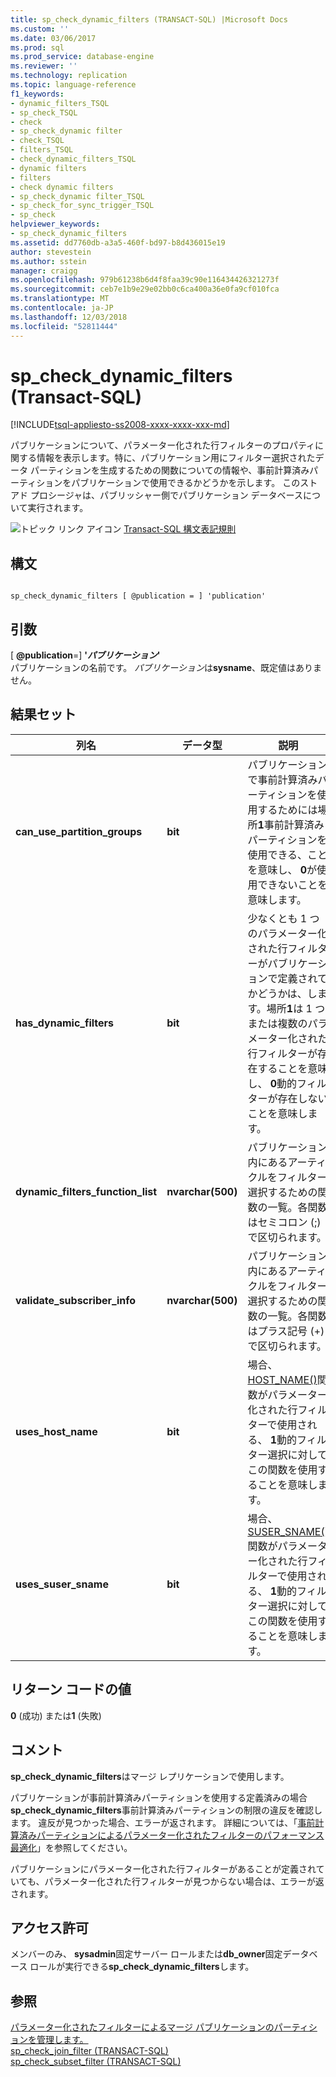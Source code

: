 ```yaml
---
title: sp_check_dynamic_filters (TRANSACT-SQL) |Microsoft Docs
ms.custom: ''
ms.date: 03/06/2017
ms.prod: sql
ms.prod_service: database-engine
ms.reviewer: ''
ms.technology: replication
ms.topic: language-reference
f1_keywords:
- dynamic_filters_TSQL
- sp_check_TSQL
- check
- sp_check_dynamic filter
- check_TSQL
- filters_TSQL
- check_dynamic_filters_TSQL
- dynamic filters
- filters
- check dynamic filters
- sp_check_dynamic filter_TSQL
- sp_check_for_sync_trigger_TSQL
- sp_check
helpviewer_keywords:
- sp_check_dynamic_filters
ms.assetid: dd7760db-a3a5-460f-bd97-b8d436015e19
author: stevestein
ms.author: sstein
manager: craigg
ms.openlocfilehash: 979b61238b6d4f8faa39c90e116434426321273f
ms.sourcegitcommit: ceb7e1b9e29e02bb0c6ca400a36e0fa9cf010fca
ms.translationtype: MT
ms.contentlocale: ja-JP
ms.lasthandoff: 12/03/2018
ms.locfileid: "52811444"
---
```

# <a name="spcheckdynamicfilters-transact-sql"></a>sp_check_dynamic_filters (Transact-SQL)
[!INCLUDE[tsql-appliesto-ss2008-xxxx-xxxx-xxx-md](../../includes/tsql-appliesto-ss2008-xxxx-xxxx-xxx-md.md)]

  パブリケーションについて、パラメーター化された行フィルターのプロパティに関する情報を表示します。特に、パブリケーション用にフィルター選択されたデータ パーティションを生成するための関数についての情報や、事前計算済みパーティションをパブリケーションで使用できるかどうかを示します。 このストアド プロシージャは、パブリッシャー側でパブリケーション データベースについて実行されます。  
  
 ![トピック リンク アイコン](../../database-engine/configure-windows/media/topic-link.gif "トピック リンク アイコン") [Transact-SQL 構文表記規則](../../t-sql/language-elements/transact-sql-syntax-conventions-transact-sql.md)  
  
## <a name="syntax"></a>構文  
  
```  
  
sp_check_dynamic_filters [ @publication = ] 'publication'  
```  
  
## <a name="arguments"></a>引数  
 [ **@publication**=] **'***パブリケーション***'**  
 パブリケーションの名前です。 *パブリケーション*は**sysname**、既定値はありません。  
  
## <a name="result-sets"></a>結果セット  
  
|列名|データ型|説明|  
|-----------------|---------------|-----------------|  
|**can_use_partition_groups**|**bit**|パブリケーションで事前計算済みパーティションを使用するためには場所**1**事前計算済みパーティションを使用できる、ことを意味し、 **0**が使用できないことを意味します。|  
|**has_dynamic_filters**|**bit**|少なくとも 1 つのパラメーター化された行フィルターがパブリケーションで定義されてかどうかは、します。場所**1**は 1 つまたは複数のパラメーター化された行フィルターが存在することを意味し、 **0**動的フィルターが存在しないことを意味します。|  
|**dynamic_filters_function_list**|**nvarchar(500)**|パブリケーション内にあるアーティクルをフィルター選択するための関数の一覧。各関数はセミコロン (;) で区切られます。|  
|**validate_subscriber_info**|**nvarchar(500)**|パブリケーション内にあるアーティクルをフィルター選択するための関数の一覧。各関数はプラス記号 (+) で区切られます。|  
|**uses_host_name**|**bit**|場合、 [HOST_NAME()](../../t-sql/functions/host-name-transact-sql.md)関数がパラメーター化された行フィルターで使用される、 **1**動的フィルター選択に対してこの関数を使用することを意味します。|  
|**uses_suser_sname**|**bit**|場合、 [SUSER_SNAME()](../../t-sql/functions/suser-sname-transact-sql.md)関数がパラメーター化された行フィルターで使用される、 **1**動的フィルター選択に対してこの関数を使用することを意味します。|  
  
## <a name="return-code-values"></a>リターン コードの値  
 **0** (成功) または**1** (失敗)  
  
## <a name="remarks"></a>コメント  
 **sp_check_dynamic_filters**はマージ レプリケーションで使用します。  
  
 パブリケーションが事前計算済みパーティションを使用する定義済みの場合**sp_check_dynamic_filters**事前計算済みパーティションの制限の違反を確認します。 違反が見つかった場合、エラーが返されます。 詳細については、「[事前計算済みパーティションによるパラメーター化されたフィルターのパフォーマンス最適化](../../relational-databases/replication/merge/parameterized-filters-optimize-for-precomputed-partitions.md)」を参照してください。  
  
 パブリケーションにパラメーター化された行フィルターがあることが定義されていても、パラメーター化された行フィルターが見つからない場合は、エラーが返されます。  
  
## <a name="permissions"></a>アクセス許可  
 メンバーのみ、 **sysadmin**固定サーバー ロールまたは**db_owner**固定データベース ロールが実行できる**sp_check_dynamic_filters**します。  
  
## <a name="see-also"></a>参照  
 [パラメーター化されたフィルターによるマージ パブリケーションのパーティションを管理します。](../../relational-databases/replication/publish/manage-partitions-for-a-merge-publication-with-parameterized-filters.md)   
 [sp_check_join_filter &#40;TRANSACT-SQL&#41;](../../relational-databases/system-stored-procedures/sp-check-join-filter-transact-sql.md)   
 [sp_check_subset_filter &#40;TRANSACT-SQL&#41;](../../relational-databases/system-stored-procedures/sp-check-subset-filter-transact-sql.md)  
  
  
